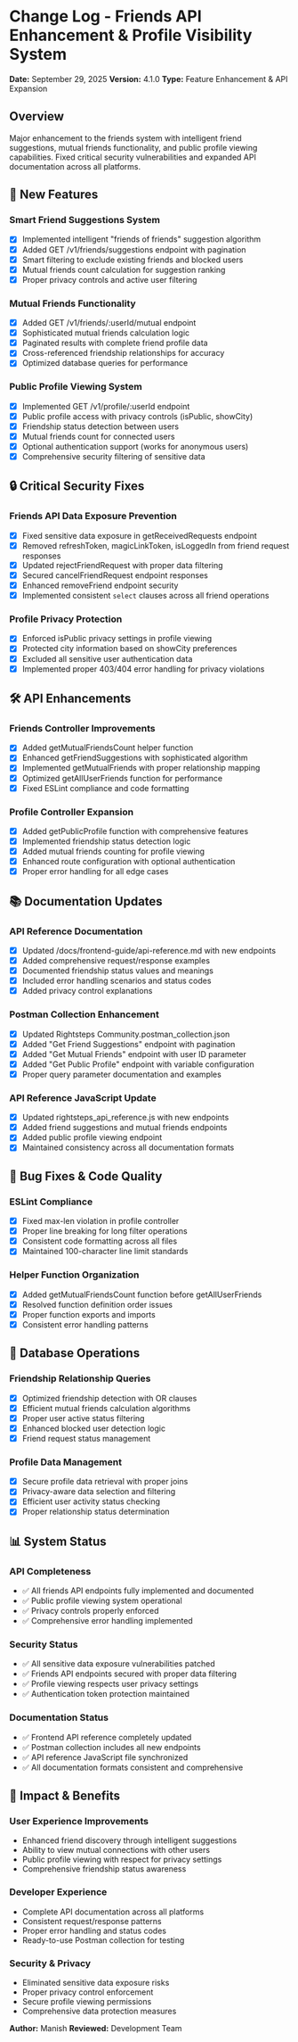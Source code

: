 # Change Log - Friends API Enhancement & Profile Visibility System
**Date:** September 29, 2025
**Version:** 4.1.0
**Type:** Feature Enhancement & API Expansion

## Overview
Major enhancement to the friends system with intelligent friend suggestions, mutual friends functionality, and public profile viewing capabilities. Fixed critical security vulnerabilities and expanded API documentation across all platforms.

## 🚀 New Features

### Smart Friend Suggestions System
- [x] Implemented intelligent "friends of friends" suggestion algorithm
- [x] Added GET /v1/friends/suggestions endpoint with pagination
- [x] Smart filtering to exclude existing friends and blocked users
- [x] Mutual friends count calculation for suggestion ranking
- [x] Proper privacy controls and active user filtering

### Mutual Friends Functionality
- [x] Added GET /v1/friends/:userId/mutual endpoint
- [x] Sophisticated mutual friends calculation logic
- [x] Paginated results with complete friend profile data
- [x] Cross-referenced friendship relationships for accuracy
- [x] Optimized database queries for performance

### Public Profile Viewing System
- [x] Implemented GET /v1/profile/:userId endpoint
- [x] Public profile access with privacy controls (isPublic, showCity)
- [x] Friendship status detection between users
- [x] Mutual friends count for connected users
- [x] Optional authentication support (works for anonymous users)
- [x] Comprehensive security filtering of sensitive data

## 🔒 Critical Security Fixes

### Friends API Data Exposure Prevention
- [x] Fixed sensitive data exposure in getReceivedRequests endpoint
- [x] Removed refreshToken, magicLinkToken, isLoggedIn from friend request responses
- [x] Updated rejectFriendRequest with proper data filtering
- [x] Secured cancelFriendRequest endpoint responses
- [x] Enhanced removeFriend endpoint security
- [x] Implemented consistent `select` clauses across all friend operations

### Profile Privacy Protection
- [x] Enforced isPublic privacy settings in profile viewing
- [x] Protected city information based on showCity preferences
- [x] Excluded all sensitive user authentication data
- [x] Implemented proper 403/404 error handling for privacy violations

## 🛠️ API Enhancements

### Friends Controller Improvements
- [x] Added getMutualFriendsCount helper function
- [x] Enhanced getFriendSuggestions with sophisticated algorithm
- [x] Implemented getMutualFriends with proper relationship mapping
- [x] Optimized getAllUserFriends function for performance
- [x] Fixed ESLint compliance and code formatting

### Profile Controller Expansion
- [x] Added getPublicProfile function with comprehensive features
- [x] Implemented friendship status detection logic
- [x] Added mutual friends counting for profile viewing
- [x] Enhanced route configuration with optional authentication
- [x] Proper error handling for all edge cases

## 📚 Documentation Updates

### API Reference Documentation
- [x] Updated /docs/frontend-guide/api-reference.md with new endpoints
- [x] Added comprehensive request/response examples
- [x] Documented friendship status values and meanings
- [x] Included error handling scenarios and status codes
- [x] Added privacy control explanations

### Postman Collection Enhancement
- [x] Updated Rightsteps Community.postman_collection.json
- [x] Added "Get Friend Suggestions" endpoint with pagination
- [x] Added "Get Mutual Friends" endpoint with user ID parameter
- [x] Added "Get Public Profile" endpoint with variable configuration
- [x] Proper query parameter documentation and examples

### API Reference JavaScript Update
- [x] Updated rightsteps_api_reference.js with new endpoints
- [x] Added friend suggestions and mutual friends endpoints
- [x] Added public profile viewing endpoint
- [x] Maintained consistency across all documentation formats

## 🐛 Bug Fixes & Code Quality

### ESLint Compliance
- [x] Fixed max-len violation in profile controller
- [x] Proper line breaking for long filter operations
- [x] Consistent code formatting across all files
- [x] Maintained 100-character line limit standards

### Helper Function Organization
- [x] Added getMutualFriendsCount function before getAllUserFriends
- [x] Resolved function definition order issues
- [x] Proper function exports and imports
- [x] Consistent error handling patterns

## 🔄 Database Operations

### Friendship Relationship Queries
- [x] Optimized friendship detection with OR clauses
- [x] Efficient mutual friends calculation algorithms
- [x] Proper user active status filtering
- [x] Enhanced blocked user detection logic
- [x] Friend request status management

### Profile Data Management
- [x] Secure profile data retrieval with proper joins
- [x] Privacy-aware data selection and filtering
- [x] Efficient user activity status checking
- [x] Proper relationship status determination

## 📊 System Status

### API Completeness
- ✅ All friends API endpoints fully implemented and documented
- ✅ Public profile viewing system operational
- ✅ Privacy controls properly enforced
- ✅ Comprehensive error handling implemented

### Security Status
- ✅ All sensitive data exposure vulnerabilities patched
- ✅ Friends API endpoints secured with proper data filtering
- ✅ Profile viewing respects user privacy settings
- ✅ Authentication token protection maintained

### Documentation Status
- ✅ Frontend API reference completely updated
- ✅ Postman collection includes all new endpoints
- ✅ API reference JavaScript file synchronized
- ✅ All documentation formats consistent and comprehensive

## 🚀 Impact & Benefits

### User Experience Improvements
- Enhanced friend discovery through intelligent suggestions
- Ability to view mutual connections with other users
- Public profile viewing with respect for privacy settings
- Comprehensive friendship status awareness

### Developer Experience
- Complete API documentation across all platforms
- Consistent request/response patterns
- Proper error handling and status codes
- Ready-to-use Postman collection for testing

### Security & Privacy
- Eliminated sensitive data exposure risks
- Proper privacy control enforcement
- Secure profile viewing permissions
- Comprehensive data protection measures

**Author:** Manish
**Reviewed:** Development Team